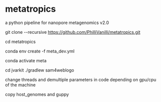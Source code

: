 # metatropics
a python pipeline for nanopore metagenomics v2.0

git clone --recursive https://github.com/PhilliVanilli/metatropics.git

cd metatropics

conda env create -f meta_dev.yml

conda activate meta

cd jvarkit 
./gradlew sam4weblogo

change threads and demultiple parameters in code depending on gpu/cpu of the machine

copy host_genomes and guppy 


